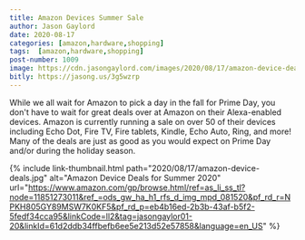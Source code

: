 ```yaml
---
title: Amazon Devices Summer Sale
author: Jason Gaylord
date: 2020-08-17
categories: [amazon,hardware,shopping]
tags:  [amazon,hardware,shopping]
post-number: 1009
image: https://cdn.jasongaylord.com/images/2020/08/17/amazon-device-deals.jpg
bitly: https://jasong.us/3g5wzrp
---
```


While we all wait for Amazon to pick a day in the fall for Prime Day, you don't have to wait for great deals over at Amazon on their Alexa-enabled devices. Amazon is currently running a sale on over 50 of their devices including Echo Dot, Fire TV, Fire tablets, Kindle, Echo Auto, Ring, and more! Many of the deals are just as good as you would expect on Prime Day and/or during the holiday season.

{% include link-thumbnail.html path="2020/08/17/amazon-device-deals.jpg" alt="Amazon Device Deals for Summer 2020" url="https://www.amazon.com/gp/browse.html/ref=as_li_ss_tl?node=11851273011&ref_=ods_gw_ha_h1_rfs_d_img_mpd_081520&pf_rd_r=NPKH805GY89MSW7K0KF5&pf_rd_p=eb4b16ed-2b3b-43af-b5f2-5fedf34cca95&linkCode=ll2&tag=jasongaylor01-20&linkId=61d2ddb34ffbefb6ee5e213d52e57858&language=en_US" %}